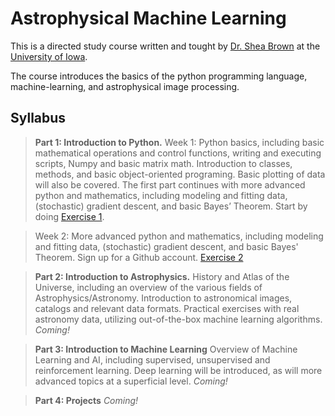 # Astrophysical Machine Learning

This is a directed study course written and tought by [Dr. Shea Brown](http://webusers.astro.umn.edu/~brown/) at the [University of Iowa](https://uiowa.edu/).

The course introduces the basics of the python programming language, machine-learning, and astrophysical image processing.

## Syllabus

> **Part 1: Introduction to Python.**
>Week 1: Python basics, including basic mathematical operations and control functions, writing and executing scripts, Numpy and basic matrix math. Introduction to classes, methods, and basic object-oriented programing. Basic plotting of data will also be covered. The first part continues with more advanced python and mathematics, including modeling and fitting data, (stochastic) gradient descent, and basic Bayes’ Theorem. Start by doing [Exercise 1](Part%201/Exercise%201.ipynb).

>Week 2: More advanced python and mathematics, including modeling and fitting data, (stochastic) gradient descent, and basic Bayes' Theorem. Sign up for a Github account. [Exercise 2](Part%201/Exercise%202.ipynb)

> **Part 2: Introduction to Astrophysics.**
>History and Atlas of the Universe, including an overview of the various fields of Astrophysics/Astronomy. Introduction to astronomical images, catalogs and relevant data formats. Practical exercises with real astronomy data, utilizing out-of-the-box machine learning algorithms. *Coming!*

> **Part 3: Introduction to Machine Learning**
> Overview of Machine Learning and AI, including supervised, unsupervised and reinforcement learning. Deep learning will be introduced, as will more advanced topics at a superficial level. *Coming!*

> **Part 4: Projects**
>*Coming!*